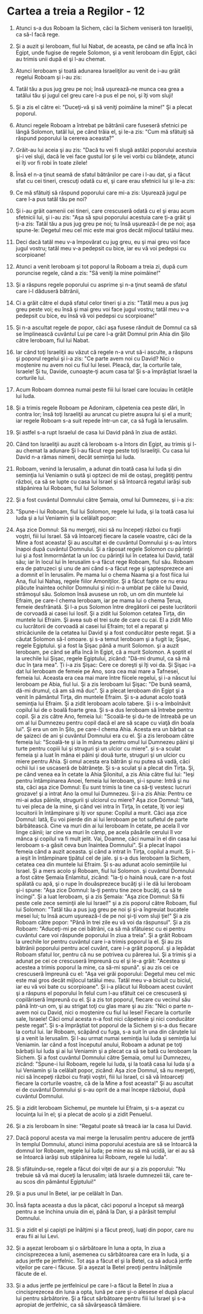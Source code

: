 # Cartea a treia a Regilor - 12

1. Atunci s-a dus Roboam la Sichem, căci la Sichem veniseră ton Israeliţii, ca să-l facă rege. 

2. Şi a auzit şi Ieroboam, fiul lui Nabat, de aceasta, pe când se afla încă în Egipt, unde fugise de regele Solomon, şi a venit Ieroboam din Egipt, căci au trimis unii după el şi l-au chemat. 

3. Atunci Ieroboam şi toată adunarea Israeliţilor au venit de i-au grăit regelui Roboam şi i-au zis: 

4. Tatăl tău a pus jug greu pe noi; însă uşurează-ne munca cea grea a tatălui tău şi jugul cel greu care l-a pus el pe noi, şi îţi vom sluji!

5. Şi a zis el către ei: "Duceţi-vă şi să veniţi poimâine la mine!" Şi a plecat poporul. 

6. Atunci regele Roboam a întrebat pe bătrânii care fuseseră sfetnici pe lângă Solomon, tatăl lui, pe când trăia el, şi le-a zis: "Cum mă sfătuiţi să răspund poporului la cererea aceasta?" 

7. Grăit-au lui aceia şi au zis: "Dacă tu vei fi slugă astăzi poporului acestuia şi-i vei sluji, dacă le vei face gustul lor şi le vei vorbi cu blândeţe, atunci ei îţi vor fi robi în toate zilele! 

8. Însă el n-a ţinut seamă de sfatul bătrânilor pe care i l-au dat, şi a făcut sfat cu cei tineri, crescuţi odată cu el, şi care erau sfetnicii lui şi le-a zis: 

9. Ce mă sfătuiţi să răspund poporului care mi-a zis: Uşurează jugul pe care l-a pus tatăl tău pe noi?

10. Şi i-au grăit oamenii cei tineri, care crescuseră odată cu el şi erau acum sfetnicii lui, şi i-au zis: "Aşa să spui poporului acestuia care ţi-a grăit şi ţi-a zis: Tatăl tău a pus jug greu pe noi; tu însă uşurează-l de pe noi; aşa spune-le: Degetul meu cel mic este mai gros decât mijlocul tatălui meu. 

11. Deci dacă tatăl meu v-a împovărat cu jug greu, eu şi mai greu voi face jugul vostru; tatăl meu v-a pedepsit cu bice, iar eu vă voi pedepsi cu scorpioane! 

12. Atunci a venit Ieroboam şi tot poporul la Roboam a treia zi, după cum poruncise regele, când a zis: "Să veniţi la mine poimâine!" 

13. Şi a răspuns regele poporului cu asprime şi n-a ţinut seamă de sfatul care i-l dăduseră bătrânii, 

14. Ci a grăit către el după sfatul celor tineri şi a zis: "Tatăl meu a pus jug greu peste voi; eu însă şi mai greu voi face jugul vostru; tatăl meu v-a pedepsit cu bice, eu însă vă voi pedepsi cu scorpioane!" 

15. Şi n-a ascultat regele de popor, căci aşa fusese rânduit de Domnul ca să se împlinească cuvântul Lui pe care l-a grăit Domnul prin Ahia din Şilo către Ieroboam, fiul lui Nabat. 

16. Iar când toţi Israeliţii au văzut că regele n-a vrut să-i asculte, a răspuns şi poporul regelui şi i-a zis: "Ce parte avem noi cu David? Nici o moştenire nu avem noi cu fiul lui Iesei. Pleacă, dar, la corturile tale, Israele! Şi tu, Davide, cunoaşte-ţi acum casa ta! Şi s-a împrăştiat Israel la corturile lui. 

17. Acum Roboam domnea numai peste fiii lui Israel care locuiau în cetăţile lui Iuda. 

18. Şi a trimis regele Roboam pe Adoniram, căpetenia cea peste dări, în contra lor; însă toţi Israeliţii au aruncat cu pietre asupra lui şi el a murit; iar regele Roboam s-a suit repede într-un car, ca să fugă la Ierusalim. 

19. Şi astfel s-a rupt Israelul de casa lui David până în ziua de astăzi. 

20. Când ton Israeliţii au auzit că Ieroboam s-a întors din Egipt, au trimis şi l-au chemat la adunare Şi l-au făcut rege peste toţi Israeliţii. Cu casa lui David n-a rămas nimeni, decât seminţia lui Iuda. 

21. Roboam, venind la Ierusalim, a adunat din toată casa lui Iuda şi din seminţia lui Veniamin o sută şi optzeci de mii de ostaşi, pregătiţi pentru război, ca să se lupte cu casa lui Israel şi să întoarcă regatul iarăşi sub stăpânirea lui Roboam, fiul lui Solomon. 

22. Şi a fost cuvântul Domnului către Şemaia, omul lui Dumnezeu, şi i-a zis: 

23. "Spune-i lui Roboam, fiul lui Solomon, regele lui Iuda, şi la toată casa lui Iuda şi a lui Veniamin şi la celălalt popor: 

24. Aşa zice Domnul: Să nu mergeţi, nici să nu începeţi război cu fraţii voştri, fiii lui Israel. Să vă întoarceţi fiecare la casele voastre, căci de la Mine a fost aceasta! Şi au ascultat ei de cuvântul Domnului şi s-au întors înapoi după cuvântul Domnului. Şi a răposat regele Solomon cu părinţii lui şi a fost înmormântat la un loc cu părinţii lui în cetatea lui David, tatăl său; iar în locul lui în Ierusalim s-a făcut rege Roboam, fiul său. Roboam era de patruzeci şi unu de ani când s-a făcut rege şi şaptesprezece ani a domnit el în Ierusalim. Pe mama lui o chema Naama şi a fost fiica lui Ana, fiul lui Nahaş, regele fiilor Amoniţilor. Şi a făcut fapte ce nu erau plăcute înaintea ochilor Domnului şi nici n-a umblat pe căile lui David, strămoşul său. Solomon însă avusese un rob, un om din muntele lui Efraim, pe care-l chema Ieroboam, iar pe mama lui o chema Ţerua, femeie desfrânată. Şi l-a pus Solomon între dregătorii cei peste lucrătorii de corvoadă ai casei lui Iosif. Şi a zidit lui Solomon cetatea Tirţa, din muntele lui Efraim. Şi avea sub el trei sute de care cu cai. El a zidit Milo cu lucrătorii de corvoadă ai casei lui Efraim; tot el a reparat şi stricăciunile de la cetatea lui David şi a fost conducător peste regat. Şi a căutat Solomon să-l omoare. şi s-a temut Ieroboam şi a fugit la; Şişac, regele Egiptului. şi a fost la Şişac până a murit Solomon. şi a auzit Ieroboam, pe când se afla încă în Egipt, că a murit Solomon. A şoptit el la urechile lui Şişac, regele Egiptului, zicând: "Dă-mi drumul, ca să mă duc în ţara mea". Ţi i-a zis Şişac: Cere ce doreşti şi îţi voi da. Şi Şişac i-a dat lui Ieroboam de femeie pe Ano, sora cea mai mare a Tafnesei, femeia lui. Aceasta era cea mai mare între fiicele regelui, şi i-a născut lui Ieroboam pe Abia, fiul lui. Şi a zis Ieroboam lui Şişac: "De bună seamă, dă-mi drumul, că am să mă duc". Şi a plecat Ieroboam din Egipt şi a venit în pământul Tirţa, din muntele Efraim. Şi s-a adunat acolo toată seminţia lui Efraim. Şi a zidit Ieroboam acolo tabere. Şi i s-a îmbolnăvit copilul lui de o boală foarte grea. Şi s-a dus Ieroboam să întrebe pentru copil. Şi a zis către Ano, femeia lui: "Scoală-te şi du-te de întreabă pe un om al lui Dumnezeu pentru copil dacă el are să scape cu viaţă din boala lui". Şi era un om în Şilo, pe care-l chema Ahia. Acesta era un bărbat ca de şaizeci de ani şi cuvântul Domnului era cu el. Şi a zis Ieroboam către femeia lui: "Scoală-te şi ia în mâna ta pentru omul lui Dumnezeu pâini şi turte pentru copiii lui şi struguri şi un ulcior cu miere". şi s-a sculat femeia şi a luat în mâna ei pâini şi două turte, struguri şi un ulcior cu miere pentru Ahia. Şi omul acesta era bătrân şi nu putea să vadă, căci ochii lui i se uscaseră de bătrâneţe. Şi s-a sculat şi a plecat din Tirţa. Şi, pe când venea ea în cetate la Ahia Şilonitul, a zis Ahia către fiul lui: "Ieşi pentru întâmpinarea Anoei, femeia lui Ieroboam, şi-i spune: Intră şi nu sta, căci aşa zice Domnul: Eu sunt trimis la tine ca să-ţi vestesc lucruri grozave! şi a intrat Ano la omul lui Dumnezeu. Şi i-a zis Ahia: Pentru ce mi-ai adus pâinile, strugurii şi ulciorul cu miere? Aşa zice Domnul: "Iată, tu vei pleca de la mine, şi când vei intra în Tirţa, în cetate, îţi vor ieşi locuitorii în întâmpinare şi îţi vor spune: Copilul a murit. Căci aşa zice Domnul: Iată, Eu voi pierde din ai lui Ieroboam pe tot sufletul de parte bărbătească. Cine va muri din ai lui Ieroboam în cetate, pe acela îl vor linge câinii; iar cine va muri în câmp, pe acela păsările cerului îl vor mânca şi copilul va fi mult jelit. Vai, Doamne, căci numai în el din casa lui Ieroboam s-a găsit ceva bun înaintea Domnului". Şi a plecat înapoi femeia când a auzit aceasta. şi când a intrat în Tirţa, copilul a murit. Şi i-a ieşit în întâmpinare ţipătul cel de jale. şi s-a dus Ieroboam la Sichem, cetatea cea din muntele lui Efraim. Şi s-au adunat acolo seminţiile lui Israel. Şi a mers acolo şi Roboam, fiul lui Solomon. şi cuvântul Domnului a fost către Şemaia Enlamitul, zicând: "Ia-ţi o haină nouă, care n-a fost spălată cu apă, şi o rupe în douăsprezece bucăţi şi i le dă lui Ieroboam şi-i spune: "Aşa zice Domnul: Ia-ţi pentru tine zece bucăţi, ca să te încingi". Şi a luat Ieroboam, şi a zis Şemaia: "Aşa zice Domnul: Să fii peste cele zece seminţii ale lui Israel!" şi a zis poporul către Roboam, fiul lui Solomon: "Tatăl tău a pus jug greu pe noi şi şi-a îngreuiat bucatele mesei lui; tu însă acum uşurează-l de pe noi şi-ţi vom sluji ţie!" Şi a zis Roboam către popor: "Până în trei zile eu vă voi da răspunsul". Şi a zis Roboam: "Aduceţi-mi pe cei bătrâni, ca să mă sfătuiesc cu ei pentru cuvântul care voi răspunde poporului în ziua a treia". Şi a grăit Roboam la urechile lor pentru cuvântul care i-a trimis poporul la el. Şi au zis bătrânii poporului pentru acel cuvânt, care i-a grăit poporul. şi a lepădat Roboam sfatul lor, pentru că nu se potrivea cu părerea lui. Şi a trimis şi a adunat pe cei ce crescuseră împreună cu el şi le-a grăit: "Acestea şi acestea a trimis poporul la mine, ca să-mi spună". şi au zis cei ce crescuseră împreună cu el: "Aşa vei grăi poporului: Degetul meu cel mic este mai gros decât mijlocul tatălui meu. Tatăl meu v-a biciuit cu biciul, iar eu vă voi bate cu scorpioane". Şi i-a plăcut lui Roboam acest cuvânt şi a răspuns el poporului în felul cum l-au sfătuit cei ce crescuseră şi copilăriseră împreună cu el. Şi a zis tot poporul, fiecare cu vecinul său până într-un om, şi au strigat toţi cu glas mare şi au zis: "Nici o parte n-avem noi cu David, nici o moştenire cu fiul lui Iesei! Fiecare la corturile sale, Israele! Căci omul acesta n-a fost nici căpetenie şi nici conducător peste regat". Şi s-a împrăştiat tot poporul de la Sichem şi s-a dus fiecare la cortul lui. Iar Roboam, scăpând cu fuga, s-a suit în una din căruţele lui şi a venit la Ierusalim. Şi l-au urmat numai seminţia lui Iuda şi seminţia lui Veniamin. Iar când a fost începutul anului, Roboam a adunat pe toţi bărbaţii lui Iuda şi ai lui Veniamin şi a plecat ca să se bată cu Ieroboam la Sichem. Şi a fost cuvântul Domnului către Şemaia, omul lui Dumnezeu, zicând: "Spune-i lui Roboam, regele lui Iuda, şi la toată casa lui Iuda şi a lui Veniamin şi la celălalt popor, zicând: Aşa zice Domnul, să nu mergeţi, nici să începeţi război cu fraţii voştri, fiii lui Israel, ci să vă întoarceţi fiecare la corturile voastre, că de la Mine a fost aceasta!" Şi au ascultat ei de cuvântul Domnului şi s-au oprit de a mai începe războiul, după cuvântul Domnului. 

25. Şi a zidit Ieroboam Sichemul, pe muntele lui Efraim, şi s-a aşezat cu locuinţa lui în el; şi a plecat de acolo şi a zidit Penuelul. 

26. Şi a zis Ieroboam în sine: "Regatul poate să treacă iar la casa lui David. 

27. Dacă poporul acesta va mai merge la Ierusalim pentru aducere de jertfă în templul Domnului, atunci inima poporului acestuia are să se întoarcă la domnul lor Roboam, regele lui Iuda; pe mine au să mă ucidă, iar ei au să se întoarcă iarăşi sub stăpânirea lui Roboam, regele lui Iuda". 

28. Şi sfătuindu-se, regele a făcut doi viţei de aur şi a zis poporului: "Nu trebuie să vă mai duceţi la Ierusalim; iată Israele dumnezeii tăi, care te-au scos din pământul Egiptului!" 

29. Şi a pus unul în Betel, iar pe celălalt în Dan. 

30. Însă fapta aceasta a dus la păcat, căci poporul a început să meargă pentru a se închina unuia din ei, până la Dan, şi a părăsit templul Domnului. 

31. Şi a zidit el şi capişti pe înălţimi şi a făcut preoţi, luaţi din popor, care nu erau fii ai lui Levi. 

32. Şi a aşezat Ieroboam şi o sărbătoare în luna a opta, în ziua a cincisprezecea a lunii, asemenea cu sărbătoarea care era în Iuda, şi a adus jertfe pe jertfelnic. Tot aşa a făcut el şi la Betel, ca să aducă jertfe viţeilor pe care-i făcuse. Şi a aşezat la Betel preoţi pentru înălţimile făcute de el. 

33. Şi a adus jertfe pe jertfelnicul pe care l-a făcut la Betel în ziua a cincisprezecea din luna a opta, lună pe care şi-o alesese el după placul lui pentru sărbătorire. Şi a făcut sărbătoare pentru fiii lui Israel şi s-a apropiat de jertfelnic, ca să săvârşească tămâiere. 

